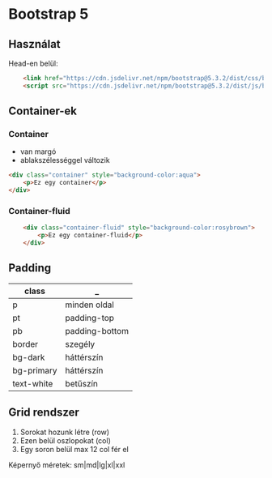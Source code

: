 # Bootstrap 5

## Használat

Head-en belül:

```html
    <link href="https://cdn.jsdelivr.net/npm/bootstrap@5.3.2/dist/css/bootstrap.min.css" rel="stylesheet">
    <script src="https://cdn.jsdelivr.net/npm/bootstrap@5.3.2/dist/js/bootstrap.bundle.min.js"></script>
```

## Container-ek

### Container

- van margó
- ablakszélességgel változik

```html
<div class="container" style="background-color:aqua">
    <p>Ez egy container</p>
</div>
```

### Container-fluid

```html
    <div class="container-fluid" style="background-color:rosybrown">
        <p>Ez egy container-fluid</p>
    </div>
```

## Padding

| class | _ |
| --- | --- |
| p | minden oldal |
| pt | padding-top |
| pb | padding-bottom |
| border | szegély |
| bg-dark | háttérszín |
| bg-primary | háttérszín |
| text-white | betűszín |

## Grid rendszer

1. Sorokat hozunk létre (row)
1. Ezen belül oszlopokat (col)
1. Egy soron belül max 12 col fér el

Képernyő méretek:
sm|md|lg|xl|xxl

